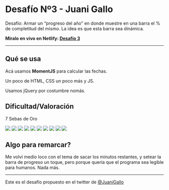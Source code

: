 # Desafío Nº3 - Juani Gallo

Desafío: Armar un “progreso del año” en donde muestre en una barra el % de completitud del mismo. La idea es que esta barra sea dinámica.


**Miralo en vivo en Netlify: [Desafío 3](https://desafio-tres-juani-gallo.netlify.app/)**

---

## Qué se usa


Acá usamos **MomentJS** para calcular las fechas.

Un poco de HTML, CSS un poco más y JS.

Usamos jQuery por costumbre nomás.


## Dificultad/Valoración

7 Sebas de Oro

![](https://i.ibb.co/9bvBx6H/sebadeoro-mini.png)
![](https://i.ibb.co/9bvBx6H/sebadeoro-mini.png)
![](https://i.ibb.co/9bvBx6H/sebadeoro-mini.png)
![](https://i.ibb.co/9bvBx6H/sebadeoro-mini.png)
![](https://i.ibb.co/9bvBx6H/sebadeoro-mini.png)
![](https://i.ibb.co/9bvBx6H/sebadeoro-mini.png)
![](https://i.ibb.co/9bvBx6H/sebadeoro-mini.png)
![](https://i.ibb.co/k8wPsDr/sebadeoro-mini-disabled.png)
![](https://i.ibb.co/k8wPsDr/sebadeoro-mini-disabled.png)
![](https://i.ibb.co/k8wPsDr/sebadeoro-mini-disabled.png)


## Algo para remarcar?

Me volví medio loco con el tema de sacar los minutos restantes, y setear la barra de progreso un toque, pero porque quería que el programa sea legible para humanos. Nada más.

---

Este es el desafío propuesto en el twitter de [@JuaniGallo](https://twitter.com/JuaniGallo)